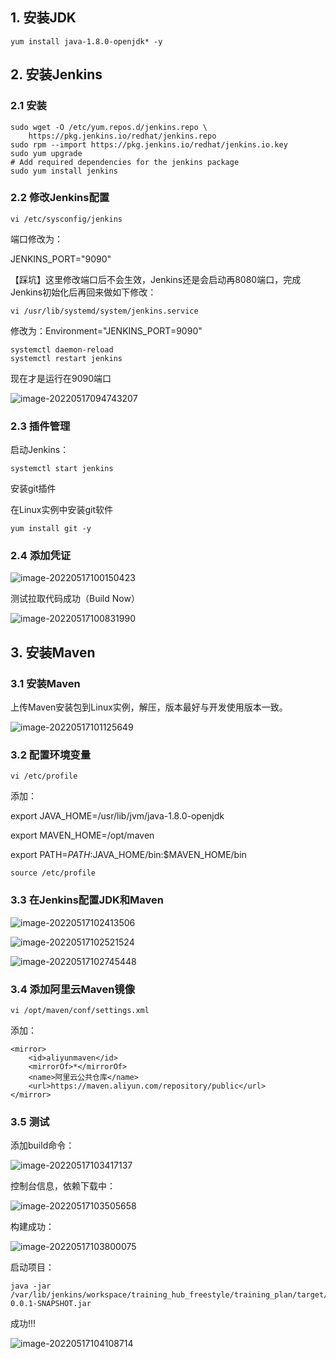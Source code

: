 ## 1. 安装JDK

``` 
yum install java-1.8.0-openjdk* -y
```



## 2. 安装Jenkins

### 2.1 安装

```
sudo wget -O /etc/yum.repos.d/jenkins.repo \
    https://pkg.jenkins.io/redhat/jenkins.repo
sudo rpm --import https://pkg.jenkins.io/redhat/jenkins.io.key
sudo yum upgrade
# Add required dependencies for the jenkins package
sudo yum install jenkins
```

### 2.2 修改Jenkins配置

```
vi /etc/sysconfig/jenkins
```

端口修改为：

JENKINS_PORT="9090"

【踩坑】这里修改端口后不会生效，Jenkins还是会启动再8080端口，完成Jenkins初始化后再回来做如下修改：

```
vi /usr/lib/systemd/system/jenkins.service
```

修改为：Environment="JENKINS_PORT=9090"

```
systemctl daemon-reload
systemctl restart jenkins
```

现在才是运行在9090端口

![image-20220517094743207](D:\ResilioSync\myBlog\docs\CI\img\image-20220517094743207.png)

### 2.3 插件管理

启动Jenkins：

```
systemctl start jenkins
```

安装git插件

在Linux实例中安装git软件

```
yum install git -y
```



### 2.4 添加凭证

![image-20220517100150423](D:\ResilioSync\myBlog\docs\CI\img\image-20220517100150423.png)

测试拉取代码成功（Build Now）

![image-20220517100831990](C:\Users\Brandon\AppData\Roaming\Typora\typora-user-images\image-20220517100831990.png)

## 3. 安装Maven

### 3.1 安装Maven

上传Maven安装包到Linux实例，解压，版本最好与开发使用版本一致。

![image-20220517101125649](D:\ResilioSync\myBlog\docs\CI\img\image-20220517101125649.png)

### 3.2 配置环境变量

```
vi /etc/profile
```

添加：

export JAVA_HOME=/usr/lib/jvm/java-1.8.0-openjdk

export MAVEN_HOME=/opt/maven

export PATH=$PATH:$JAVA_HOME/bin:$MAVEN_HOME/bin

```
source /etc/profile
```

### 3.3 在Jenkins配置JDK和Maven

![image-20220517102413506](D:\ResilioSync\myBlog\docs\CI\img\image-20220517102413506.png)

![image-20220517102521524](D:\ResilioSync\myBlog\docs\CI\img\image-20220517102521524.png)

![image-20220517102745448](D:\ResilioSync\myBlog\docs\CI\img\image-20220517102745448.png)

### 3.4 添加阿里云Maven镜像

```
vi /opt/maven/conf/settings.xml
```

添加：

```
<mirror>
    <id>aliyunmaven</id>
    <mirrorOf>*</mirrorOf>
    <name>阿里云公共仓库</name>
    <url>https://maven.aliyun.com/repository/public</url>
</mirror>
```



### 3.5 测试

添加build命令：

![image-20220517103417137](D:\ResilioSync\myBlog\docs\CI\img\image-20220517103417137.png)

控制台信息，依赖下载中：

![image-20220517103505658](C:\Users\Brandon\AppData\Roaming\Typora\typora-user-images\image-20220517103505658.png)

构建成功：

![image-20220517103800075](C:\Users\Brandon\AppData\Roaming\Typora\typora-user-images\image-20220517103800075.png)

启动项目：

```
java -jar /var/lib/jenkins/workspace/training_hub_freestyle/training_plan/target/training_plan-0.0.1-SNAPSHOT.jar
```

成功!!!

![image-20220517104108714](D:\ResilioSync\myBlog\docs\CI\img\image-20220517104108714.png)